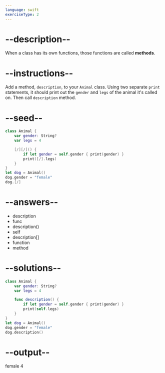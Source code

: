 ```yaml
---
language: swift
exerciseType: 2
---
```


# --description--

When a class has its own functions, those functions are called __methods__.

# --instructions--

Add a method, `description`, to your `Animal` class.
Using two separate `print` statements, it should print out the `gender` and `legs` of the animal it's called on.
Then call `description` method.

# --seed--

```swift
class Animal {
    var gender: String?
    var legs = 4

    [/][/]() {
        if let gender = self.gender { print(gender) }
        print([/].legs)
    }
}
let dog = Animal()
dog.gender = "female"
dog.[/]
```

# --answers--

-  description
- func
- description()
- self
- description[]
- function
- method

# --solutions--

```swift
class Animal {
    var gender: String?
    var legs = 4

    func description() {
        if let gender = self.gender { print(gender) }
        print(self.legs)
    }
}
let dog = Animal()
dog.gender = "female"
dog.description()
```

# --output--

female
4
